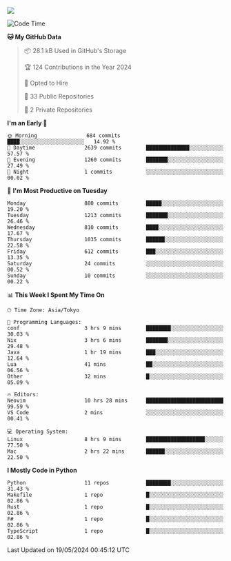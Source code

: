![](https://komarev.com/ghpvc/?username=kitagawa-hr)

<!--START_SECTION:waka-->
![Code Time](http://img.shields.io/badge/Code%20Time-813%20hrs%2040%20mins-blue)

**🐱 My GitHub Data** 

> 📦 28.1 kB Used in GitHub's Storage 
 > 
> 🏆 124 Contributions in the Year 2024
 > 
> 💼 Opted to Hire
 > 
> 📜 33 Public Repositories 
 > 
> 🔑 2 Private Repositories 
 > 
**I'm an Early 🐤** 

```text
🌞 Morning                684 commits         ████░░░░░░░░░░░░░░░░░░░░░   14.92 % 
🌆 Daytime                2639 commits        ██████████████░░░░░░░░░░░   57.57 % 
🌃 Evening                1260 commits        ███████░░░░░░░░░░░░░░░░░░   27.49 % 
🌙 Night                  1 commits           ░░░░░░░░░░░░░░░░░░░░░░░░░   00.02 % 
```
📅 **I'm Most Productive on Tuesday** 

```text
Monday                   880 commits         █████░░░░░░░░░░░░░░░░░░░░   19.20 % 
Tuesday                  1213 commits        ███████░░░░░░░░░░░░░░░░░░   26.46 % 
Wednesday                810 commits         ████░░░░░░░░░░░░░░░░░░░░░   17.67 % 
Thursday                 1035 commits        ██████░░░░░░░░░░░░░░░░░░░   22.58 % 
Friday                   612 commits         ███░░░░░░░░░░░░░░░░░░░░░░   13.35 % 
Saturday                 24 commits          ░░░░░░░░░░░░░░░░░░░░░░░░░   00.52 % 
Sunday                   10 commits          ░░░░░░░░░░░░░░░░░░░░░░░░░   00.22 % 
```


📊 **This Week I Spent My Time On** 

```text
🕑︎ Time Zone: Asia/Tokyo

💬 Programming Languages: 
conf                     3 hrs 9 mins        ████████░░░░░░░░░░░░░░░░░   30.03 % 
Nix                      3 hrs 6 mins        ███████░░░░░░░░░░░░░░░░░░   29.48 % 
Java                     1 hr 19 mins        ███░░░░░░░░░░░░░░░░░░░░░░   12.64 % 
Lua                      41 mins             ██░░░░░░░░░░░░░░░░░░░░░░░   06.56 % 
Other                    32 mins             █░░░░░░░░░░░░░░░░░░░░░░░░   05.09 % 

🔥 Editors: 
Neovim                   10 hrs 28 mins      █████████████████████████   99.59 % 
VS Code                  2 mins              ░░░░░░░░░░░░░░░░░░░░░░░░░   00.41 % 

💻 Operating System: 
Linux                    8 hrs 9 mins        ███████████████████░░░░░░   77.50 % 
Mac                      2 hrs 22 mins       ██████░░░░░░░░░░░░░░░░░░░   22.50 % 
```

**I Mostly Code in Python** 

```text
Python                   11 repos            ████████░░░░░░░░░░░░░░░░░   31.43 % 
Makefile                 1 repo              █░░░░░░░░░░░░░░░░░░░░░░░░   02.86 % 
Rust                     1 repo              █░░░░░░░░░░░░░░░░░░░░░░░░   02.86 % 
F#                       1 repo              █░░░░░░░░░░░░░░░░░░░░░░░░   02.86 % 
TypeScript               1 repo              █░░░░░░░░░░░░░░░░░░░░░░░░   02.86 % 
```




 Last Updated on 19/05/2024 00:45:12 UTC
<!--END_SECTION:waka-->
